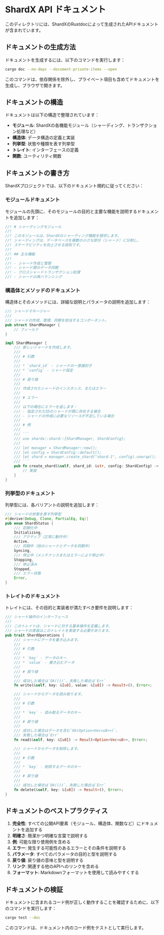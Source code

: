 # ShardX API ドキュメント

このディレクトリには、ShardXのRustdocによって生成されたAPIドキュメントが含まれています。

## ドキュメントの生成方法

ドキュメントを生成するには、以下のコマンドを実行します：

```bash
cargo doc --no-deps --document-private-items --open
```

このコマンドは、依存関係を除外し、プライベート項目も含めてドキュメントを生成し、ブラウザで開きます。

## ドキュメントの構造

ドキュメントは以下の構造で整理されています：

- **モジュール**: ShardXの各機能モジュール（シャーディング、トランザクション処理など）
- **構造体**: データ構造の定義と実装
- **列挙型**: 状態や種類を表す列挙型
- **トレイト**: インターフェースの定義
- **関数**: ユーティリティ関数

## ドキュメントの書き方

ShardXプロジェクトでは、以下のドキュメント規約に従ってください：

### モジュールドキュメント

モジュールの先頭に、そのモジュールの目的と主要な機能を説明するドキュメントを追加します：

```rust
//! # シャーディングモジュール
//!
//! このモジュールは、ShardXのシャーディング機能を提供します。
//! シャーディングは、データベースを複数の小さな部分（シャード）に分割し、
//! スケーラビリティを向上させる技術です。
//!
//! ## 主な機能
//!
//! - シャード作成と管理
//! - シャード間のデータ同期
//! - クロスシャードトランザクション処理
//! - シャードの再バランシング
```

### 構造体とメソッドのドキュメント

構造体とそのメソッドには、詳細な説明とパラメータの説明を追加します：

```rust
/// シャードマネージャー
///
/// シャードの作成、管理、同期を担当するコンポーネント。
pub struct ShardManager {
    // フィールド
}

impl ShardManager {
    /// 新しいシャードを作成します。
    ///
    /// # 引数
    ///
    /// * `shard_id` - シャードの一意識別子
    /// * `config` - シャード設定
    ///
    /// # 戻り値
    ///
    /// 作成されたシャードのインスタンス、またはエラー
    ///
    /// # エラー
    ///
    /// 以下の場合にエラーを返します：
    /// - 指定されたIDのシャードが既に存在する場合
    /// - シャードの作成に必要なリソースが不足している場合
    ///
    /// # 例
    ///
    /// ```
    /// use shardx::shard::{ShardManager, ShardConfig};
    ///
    /// let manager = ShardManager::new();
    /// let config = ShardConfig::default();
    /// let shard = manager.create_shard("shard-1", config).unwrap();
    /// ```
    pub fn create_shard(&self, shard_id: &str, config: ShardConfig) -> Result<Shard, Error> {
        // 実装
    }
}
```

### 列挙型のドキュメント

列挙型には、各バリアントの説明を追加します：

```rust
/// シャードの状態を表す列挙型
#[derive(Debug, Clone, PartialEq, Eq)]
pub enum ShardStatus {
    /// 初期化中
    Initializing,
    /// アクティブ（正常に動作中）
    Active,
    /// 同期中（他のシャードとデータを同期中）
    Syncing,
    /// 停止中（メンテナンスまたはエラーにより停止中）
    Stopping,
    /// 停止済み
    Stopped,
    /// エラー状態
    Error,
}
```

### トレイトのドキュメント

トレイトには、その目的と実装者が満たすべき要件を説明します：

```rust
/// シャード操作のインターフェース
///
/// このトレイトは、シャードに対する基本操作を定義します。
/// シャードの実装はこのトレイトを実装する必要があります。
pub trait ShardOperations {
    /// シャードにデータを書き込みます。
    ///
    /// # 引数
    ///
    /// * `key` - データのキー
    /// * `value` - 書き込むデータ
    ///
    /// # 戻り値
    ///
    /// 成功した場合は`Ok(())`、失敗した場合は`Err`
    fn write(&self, key: &[u8], value: &[u8]) -> Result<(), Error>;

    /// シャードからデータを読み取ります。
    ///
    /// # 引数
    ///
    /// * `key` - 読み取るデータのキー
    ///
    /// # 戻り値
    ///
    /// 成功した場合はデータを含む`Ok(Option<Vec<u8>>)`、
    /// 失敗した場合は`Err`
    fn read(&self, key: &[u8]) -> Result<Option<Vec<u8>>, Error>;

    /// シャードからデータを削除します。
    ///
    /// # 引数
    ///
    /// * `key` - 削除するデータのキー
    ///
    /// # 戻り値
    ///
    /// 成功した場合は`Ok(())`、失敗した場合は`Err`
    fn delete(&self, key: &[u8]) -> Result<(), Error>;
}
```

## ドキュメントのベストプラクティス

1. **完全性**: すべての公開API要素（モジュール、構造体、関数など）にドキュメントを追加する
2. **明確さ**: 簡潔かつ明確な言葉で説明する
3. **例**: 可能な限り使用例を含める
4. **エラー**: 発生する可能性のあるエラーとその条件を説明する
5. **パラメータ**: すべてのパラメータの目的と型を説明する
6. **戻り値**: 戻り値の意味と型を説明する
7. **リンク**: 関連する他のAPIへのリンクを含める
8. **フォーマット**: Markdownフォーマットを使用して読みやすくする

## ドキュメントの検証

ドキュメントに含まれるコード例が正しく動作することを確認するために、以下のコマンドを実行します：

```bash
cargo test --doc
```

このコマンドは、ドキュメント内のコード例をテストとして実行します。